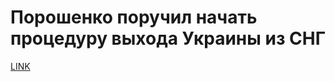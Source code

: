 # Порошенко поручил начать процедуру выхода Украины из СНГ



[LINK](https://varlamov.ru/2873117.html)